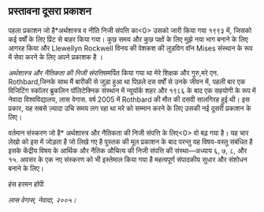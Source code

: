## प्रस्तावना दूसरा प्रकाशन

पहला प्रकाशन जो है*अर्थशास्त्र व नीति निजी संपत्ति का<0> उसको जारी किया गया १९९३ में, जिसको कई वर्षों के लिए प्रिंट से बाहर किया गया। कुछ समय और कुछ पक्षों के लिए मुझे नया भाग बनाने के लिए आगरह किया और Llewellyn Rockwell विनय की पेशकश की लुडविग वॉन Mises संस्थान के रूप में सेवा करने के लिए अपने प्रकाशक है ।</p> 

*अर्थशास्त्र और नैतिकता की निजी संपत्ति*समर्पित किया गया था मेरे शिक्षक और गुरु,मरे एन. Rothbard,जिनके साथ मैं बारीकी से जुड़ा हुआ था पिछले दस वर्षों से उनके जीवन में, पहली बार एक विजिटिंग स्कॉलर ब्रुकलिन पॉलिटेक्निक संस्थान में न्यूयॉर्क शहर और १९८६ के बाद एक सहयोगी के रूप में नेवादा विश्वविद्यालय, लास वेगास. वर्ष 2005 में Rothbard की मौत की दसवी सालगिरह हुई थी। इस प्रकार, यह सबसे ज़्यादा उचि समय लग रहा था मरे को सम्मान करने के लिए उसकी नई दूसरी प्रकाशन के लिए।

वर्तमान संस्करण जो है* अर्थशास्त्र और नैतिकता की निजी संपत्ति के लिए<0> वो बढ़ गया है। यह चार लेखो को इस में जोड़ता है जो लिखे गए है पुस्तक की मूल प्रकाशन के बाद परन्तु यह विषय-वस्तु संबंधित है इसके केंद्रीय विषय के आर्थिक और नैतिक औचित्य की निजी संपत्ति की संस्था—अध्याय ६, ७, ८, और १५. अवसर के एक नए संस्करण को भी इस्तेमाल किया गया है महत्वपूर्ण संपादकीय सुधार और संशोधन बनाने के लिए।</p> 

हंस हरमन हॉपी

*लास वेगास, नेवादा, २००५।*